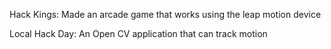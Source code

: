 Hack Kings: Made  an arcade game that works using the leap motion device

Local Hack Day: An Open CV application that can track motion 
